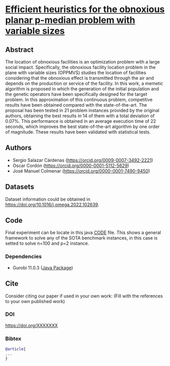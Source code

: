 # [Efficient heuristics for the obnoxious planar p-median problem with variable sizes](https://doi.org/XXXXX)

## Abstract
The location of obnoxious facilities is an optimization problem with a large social impact. Specifically, the obnoxious facility location problem in the plane with variable sizes (OPPMVS) studies the location of facilities considering that the obnoxious effect is transmitted through the air and depends on the production or service of the facility. In this work, a memetic algorithm is proposed in which the generation of the initial population and the genetic operators have been specifically designed for the target problem. In this approximation of this continuous problem, competitive results have been obtained compared with the state-of-the-art. The proposal has been tested in 21 problem instances provided by the original authors, obtaining the best results in 14 of them with a total deviation of 0.07\%. This performance is obtained in an average execution time of 22 seconds, which improves the best state-of-the-art algorithm by one order of magnitude. These results have been validated with statistical tests.

## Authors
- Sergio Salazar Cárdenas (https://orcid.org/0009-0007-3492-2221)
- Oscar Cordón (https://orcid.org/0000-0001-5112-5629)
- José Manuel Colmenar (https://orcid.org/0000-0001-7490-9450)
  
## Datasets

Dataset information could be obtained in https://doi.org/10.1016/j.omega.2022.102639.


## Code

Final experiment can be locate in this  java [CODE](https://github.com/SergioSalazarC/pMedianVariableProblem/blob/master/src/Experimentos/MainMemetico_modified.java) file. This shows a general framework to solve any of the SOTA benchmark instances, in this case is setted to solve n=100 and p=2 instance.

### Dependencies
- Gurobi 11.0.3 ([Java Package](https://docs.gurobi.com/projects/optimizer/en/current/reference/java.html))


[//]: <> (## Executing)



## Cite

Consider citing our paper if used in your own work:
(Fill with the references to your own published work)

### DOI
https://doi.org/XXXXXXX

### Bibtex
```bibtex
@article{
...
}
```

